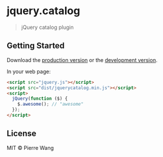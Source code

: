 # jquery.catalog

> jQuery catalog plugin


## Getting Started

Download the [production version][min] or the [development version][max].

[min]: https://raw.githubusercontent.com/wflsnow/jquery-jquerycatalog/master/dist/jquery.jquerycatalog.min.js
[max]: https://raw.githubusercontent.com/wflsnow/jquery-jquerycatalog/master/dist/jquery.jquerycatalog.js

In your web page:

```html
<script src="jquery.js"></script>
<script src="dist/jquerycatalog.min.js"></script>
<script>
  jQuery(function ($) {
    $.awesome(); // "awesome"
  });
</script>
```


## License

MIT © Pierre Wang
